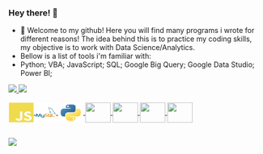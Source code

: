 ### Hey there! 🚀


- 📖 Welcome to my github! Here you will find many programs i wrote for different reasons! The idea behind this is to practice my coding skills, my
objective is to work with Data Science/Analytics.
- Bellow is a list of tools i'm familiar with:
- Python; VBA; JavaScript; SQL; Google Big Query; Google Data Studio; Power BI;

 <div>
  <a href="https://github.com/MrSpock1994">
  <img height="215em" src="https://github-readme-stats.vercel.app/api?username=MrSpock1994&show_icons=true&theme=dark&include_all_commits=true&count_private=true"/> 
   <img height="215em" src="https://github-readme-stats.vercel.app/api/top-langs/?username=MrSpock1994&layout=compact&langs_count=7&theme=dark"/>
</div>
  <div style="display: inline_block"><br>
  <img align="center" alt="will-Js" height="40" width="50" src="https://raw.githubusercontent.com/devicons/devicon/master/icons/javascript/javascript-plain.svg">
  <img align="center" alt="will-MySQL" height="40" width="40" src="https://raw.githubusercontent.com/devicons/devicon/master/icons/mysql/mysql-original-wordmark.svg">
  <img align="center" alt="will-Python" height="40" width="50" src="https://raw.githubusercontent.com/devicons/devicon/master/icons/python/python-original.svg">  
  <img align="center" alt"will-Jupyter" height="40" width="50" src="https://cdn.jsdelivr.net/gh/devicons/devicon/icons/jupyter/jupyter-original-wordmark.svg" />
  <img align="center" alt"will-R" height="40" width="50" src="https://cdn.jsdelivr.net/gh/devicons/devicon/icons/r/r-original.svg" />
  <img align="center" alt"will-R" height="40" width="50" src="https://cdn.jsdelivr.net/gh/devicons/devicon/icons/pandas/pandas-original-wordmark.svg" />
  <img align="center" alt"will-R" height="40" width="50" src="https://cdn.jsdelivr.net/gh/devicons/devicon/icons/numpy/numpy-original.svg" />
   

   
</div>
  
  ##
  <div> 
  <a href="https://www.linkedin.com/in/william-cezar-726885143/" target="_blank"><img src="https://img.shields.io/badge/-LinkedIn-%230077B5?style=for-the-badge&logo=linkedin&logoColor=white" target="_blank"></a>  
</div>
